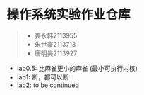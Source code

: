 # 操作系统实验作业仓库
>- 姜永韩2113955
>- 朱世豪2113713
>- 唐明昊2113927

- lab0.5: 比麻雀更小的麻雀 (最小可执行内核)
- lab1: 断，都可以断
- lab2: to be continued
